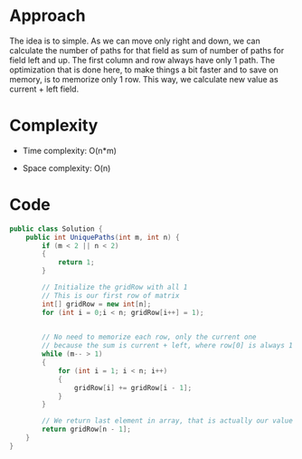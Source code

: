 # Approach
The idea is to simple. As we can move only right and down, we can calculate the number of paths for that field as sum of number of paths for field left and up. The first column and row always have only 1 path. 
The optimization that is done here, to make things a bit faster and to save on memory, is to memorize only 1 row. This way, we calculate new value as current + left field.

# Complexity
- Time complexity:
O(n*m)

- Space complexity:
O(n)

# Code
```cs
public class Solution {
    public int UniquePaths(int m, int n) {
        if (m < 2 || n < 2)
        {
            return 1;
        }

        // Initialize the gridRow with all 1
        // This is our first row of matrix
        int[] gridRow = new int[n];
        for (int i = 0;i < n; gridRow[i++] = 1);
        

        // No need to memorize each row, only the current one
        // because the sum is current + left, where row[0] is always 1
        while (m-- > 1)
        {
            for (int i = 1; i < n; i++)
            {
                gridRow[i] += gridRow[i - 1];
            }
        }

        // We return last element in array, that is actually our value
        return gridRow[n - 1];
    }
}
```